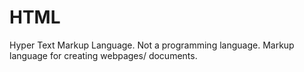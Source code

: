 # HTML
Hyper Text Markup Language. Not a programming language. Markup language for creating webpages/ documents.
